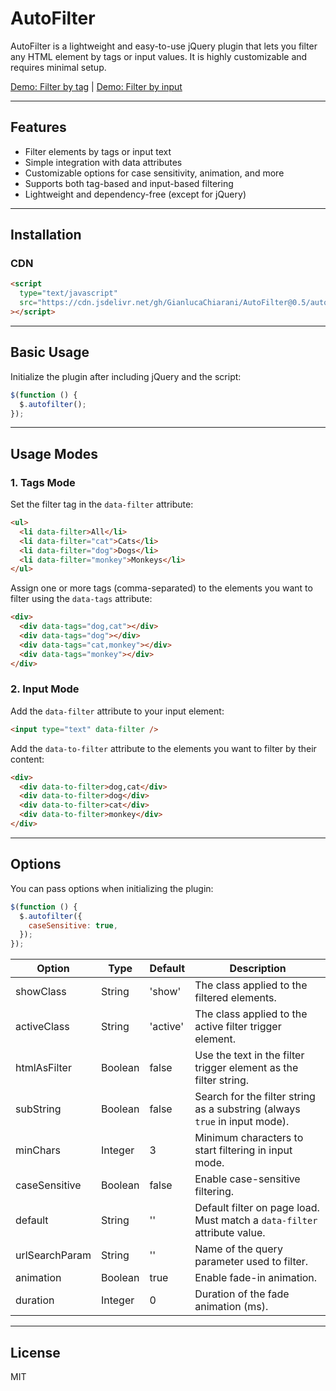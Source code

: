 # AutoFilter

AutoFilter is a lightweight and easy-to-use jQuery plugin that lets you filter any HTML element by tags or input values. It is highly customizable and requires minimal setup.

[Demo: Filter by tag](https://codepen.io/GianlucaChiarani/pen/OJWYByX) | [Demo: Filter by input](https://codepen.io/GianlucaChiarani/pen/ExZzMYx)

---

## Features

- Filter elements by tags or input text
- Simple integration with data attributes
- Customizable options for case sensitivity, animation, and more
- Supports both tag-based and input-based filtering
- Lightweight and dependency-free (except for jQuery)

---

## Installation

### CDN

```html
<script
  type="text/javascript"
  src="https://cdn.jsdelivr.net/gh/GianlucaChiarani/AutoFilter@0.5/autofilter.js"
></script>
```

---

## Basic Usage

Initialize the plugin after including jQuery and the script:

```js
$(function () {
  $.autofilter();
});
```

---

## Usage Modes

### 1. Tags Mode

Set the filter tag in the `data-filter` attribute:

```html
<ul>
  <li data-filter>All</li>
  <li data-filter="cat">Cats</li>
  <li data-filter="dog">Dogs</li>
  <li data-filter="monkey">Monkeys</li>
</ul>
```

Assign one or more tags (comma-separated) to the elements you want to filter using the `data-tags` attribute:

```html
<div>
  <div data-tags="dog,cat"></div>
  <div data-tags="dog"></div>
  <div data-tags="cat,monkey"></div>
  <div data-tags="monkey"></div>
</div>
```

### 2. Input Mode

Add the `data-filter` attribute to your input element:

```html
<input type="text" data-filter />
```

Add the `data-to-filter` attribute to the elements you want to filter by their content:

```html
<div>
  <div data-to-filter>dog,cat</div>
  <div data-to-filter>dog</div>
  <div data-to-filter>cat</div>
  <div data-to-filter>monkey</div>
</div>
```

---

## Options

You can pass options when initializing the plugin:

```js
$(function () {
  $.autofilter({
    caseSensitive: true,
  });
});
```

| Option         | Type    | Default  | Description                                                                |
| -------------- | ------- | -------- | -------------------------------------------------------------------------- |
| showClass      | String  | 'show'   | The class applied to the filtered elements.                                |
| activeClass    | String  | 'active' | The class applied to the active filter trigger element.                    |
| htmlAsFilter   | Boolean | false    | Use the text in the filter trigger element as the filter string.           |
| subString      | Boolean | false    | Search for the filter string as a substring (always `true` in input mode). |
| minChars       | Integer | 3        | Minimum characters to start filtering in input mode.                       |
| caseSensitive  | Boolean | false    | Enable case-sensitive filtering.                                           |
| default        | String  | ''       | Default filter on page load. Must match a `data-filter` attribute value.   |
| urlSearchParam | String  | ''       | Name of the query parameter used to filter.                                |
| animation      | Boolean | true     | Enable fade-in animation.                                                  |
| duration       | Integer | 0        | Duration of the fade animation (ms).                                       |

---

## License

MIT
